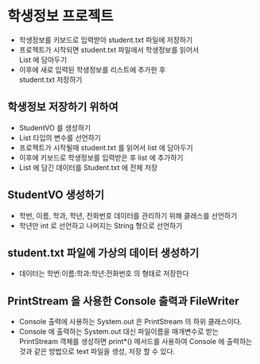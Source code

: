 # 학생정보 프로젝트
* 학생정보를 키보드로 입력받아 student.txt 파일에 저장하기
* 프로젝트가 시작되면 student.txt 파일에서 학생정보를 읽어서  
List 에 담아두기
* 이후에 새로 입력된 학생정보를 리스트에 추가한 후  
student.txt 저장하기

## 학생정보 저장하기 위하여
* StudentVO 를 생성하기
* List<StudentVO> 타입의 변수를 선언하기
* 프로젝트가 시작될때 student.txt 를 읽어서 list 에 담아두기
* 이후에 키보드로 학생정보를 입력받은 후 list 에 추가하기
* List 에 담긴 데이터를 Student.txt 에 전체 저장	

## StudentVO 생성하기
* 학번, 이름, 학과, 학년, 전화번호 데이터를 관리하기 위해 클래스를 선언하기
* 학년만 int 로 선언하고 나머지는 String 형으로 선언하기

## student.txt 파일에 가상의 데이터 생성하기
* 데이터는 학번:이름:학과:학년:전화번호 의 형태로 저장한다


## PrintStream 을 사용한 Console 출력과 FileWriter
* Console 출력에 사용하는 System.out 은 PrintStream 의 하위 클래스이다.
* Console 에 출력하는 System.out 대신 파일이름을 매개변수로 받는 PrintStream 객체를 생성하면 print*() 메서드를 사용하여 Console 에 출력하는 것과 같은 방법으로 text 파일을 생성, 저장 할 수 있다.